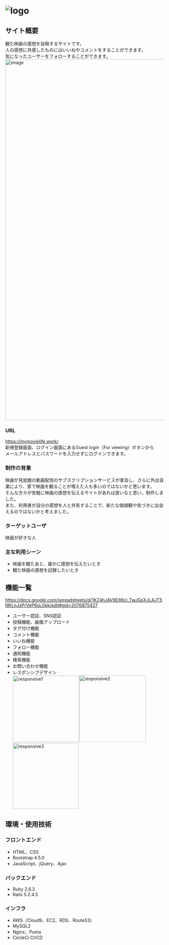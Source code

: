 #  ![logo](https://user-images.githubusercontent.com/76896952/112626502-a412a280-8e73-11eb-8c87-4da6262463b9.png)

## サイト概要
観た映画の感想を投稿するサイトです。<br>
人の感想に共感したものにはいいねやコメントをすることができます。<br>
気になったユーザーをフォローすることができます。<br>
<img width="1147" alt="image" src="https://user-images.githubusercontent.com/76896952/113505863-59cca800-957c-11eb-8d00-cfb1848320a0.png">


### URL
https://mymovielife.work/ <br>
新規登録画面、ログイン画面にあるGuest login（For viewing）ボタンから<br>
メールアドレスとパスワードを入力せずにログインできます。

### 制作の背景
映画が見放題の動画配信のサブスクリプションサービスが普及し、さらに外出自粛により、家で映画を観ることが増えた人も多いのではないかと思います。<br>
そんな方々が気軽に映画の感想を伝えるサイトがあれば良いなと思い、制作しました。<br>
また、利用者が自分の感想を人と共有することで、新たな価値観や気づきに出会えるのではないかと考えました。

### ターゲットユーザ
映画が好きな人

### 主な利用シーン
- 映画を観たあと、誰かに感想を伝えたいとき
- 観た映画の感想を記録したいとき

## 機能一覧
https://docs.google.com/spreadsheets/d/1KZ4hJAV8E86cj_TwJGsXJLAJT5NKLnJzPrVeP6sLGkk/edit#gid=2076875427
- ユーザー認証、SNS認証
- 投稿機能、画像アップロード
- タグ付け機能
- コメント機能
- いいね機能
- フォロー機能
- 通知機能
- 検索機能
- お問い合わせ機能
- レスポンシブデザイン<br>
<img width="211" alt="responsive1" src="https://user-images.githubusercontent.com/76896952/113506682-3e17d080-9581-11eb-90d5-c0404794c28d.png"><img width="212" alt="responsive2" src="https://user-images.githubusercontent.com/76896952/113506675-36582c00-9581-11eb-82ca-9c935aeb730d.png"><img width="210" alt="responsive3" src="https://user-images.githubusercontent.com/76896952/113506685-42dc8480-9581-11eb-8704-9d533edb10a5.png">

## 環境・使用技術
### フロントエンド
- HTML、CSS
- Bootstrap 4.5.0
- JavaScript、jQuery、Ajax
### バックエンド
- Ruby 2.6.3
- Rails 5.2.4.5
### インフラ
- AWS（Cloud9、EC2、RDS、Route53）
- MySQL2
- Nginx、Puma
- CircleCi CI/CD